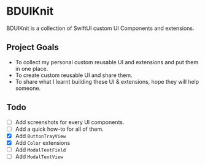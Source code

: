 # BDUIKnit

BDUIKnit is a collection of SwiftUI custom UI Components and extensions.

## Project Goals

- To collect my personal custom reusable UI and extensions and put them in one place.
- To create custom reusable UI and share them.
- To share what I learnt building these UI & extensions, hope they will help someone.

## Todo

- [ ] Add screenshots for every UI components.
- [ ] Add a quick how-to for all of them.
- [x] Add `ButtonTrayView`
- [x] Add `Color` extensions
- [ ] Add `ModalTextField`
- [ ] Add `ModalTextView`
